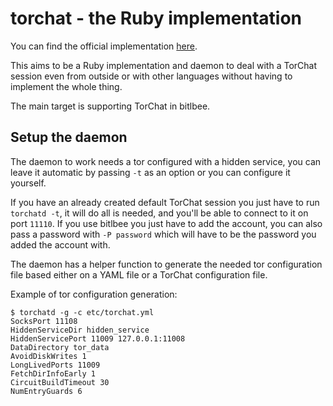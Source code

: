 torchat - the Ruby implementation
=================================
You can find the official implementation [here](https://github.com/prof7bit/TorChat).

This aims to be a Ruby implementation and daemon to deal with a TorChat session even from
outside or with other languages without having to implement the whole thing.

The main target is supporting TorChat in bitlbee.

Setup the daemon
----------------
The daemon to work needs a tor configured with a hidden service, you can leave it automatic by
passing `-t` as an option or you can configure it yourself.

If you have an already created default TorChat session you just have to run `torchatd -t`, it
will do all is needed, and you'll be able to connect to it on port `11110`. If you use bitlbee
you just have to add the account, you can also pass a password with `-P password` which will have
to be the password you added the account with.

The daemon has a helper function to generate the needed tor configuration file based either
on a YAML file or a TorChat configuration file.

Example of tor configuration generation:

```
$ torchatd -g -c etc/torchat.yml
SocksPort 11108
HiddenServiceDir hidden_service
HiddenServicePort 11009 127.0.0.1:11008
DataDirectory tor_data
AvoidDiskWrites 1
LongLivedPorts 11009
FetchDirInfoEarly 1
CircuitBuildTimeout 30
NumEntryGuards 6
```
